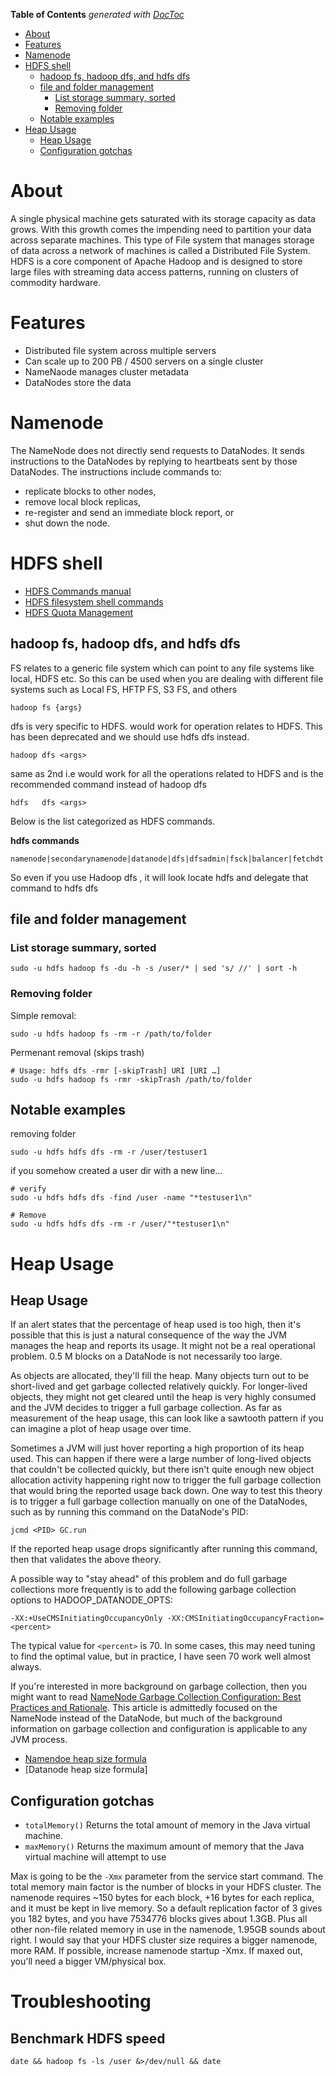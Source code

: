 <!-- START doctoc generated TOC please keep comment here to allow auto update -->
<!-- DON'T EDIT THIS SECTION, INSTEAD RE-RUN doctoc TO UPDATE -->
**Table of Contents**  *generated with [DocToc](https://github.com/thlorenz/doctoc)*

- [About](#about)
- [Features](#features)
- [Namenode](#namenode)
- [HDFS shell](#hdfs-shell)
  - [hadoop fs, hadoop dfs, and hdfs dfs](#hadoop-fs-hadoop-dfs-and-hdfs-dfs)
  - [file and folder management](#file-and-folder-management)
    - [List storage summary, sorted](#list-storage-summary-sorted)
    - [Removing folder](#removing-folder)
  - [Notable examples](#notable-examples)
- [Heap Usage](#heap-usage)
  - [Heap Usage](#heap-usage-1)
  - [Configuration gotchas](#configuration-gotchas)

<!-- END doctoc generated TOC please keep comment here to allow auto update -->

# About

A single physical machine gets saturated with its storage capacity as data grows. With this growth comes the impending need to partition your data across separate machines. This type of File system that manages storage of data across a network of machines is called a Distributed File System. HDFS is a core component of Apache Hadoop and is designed to store large files with streaming data access patterns, running on clusters of commodity hardware.

# Features

* Distributed file system across multiple servers
* Can scale up to 200 PB / 4500 servers on a single cluster
* NameNaode manages cluster metadata 
* DataNodes store the data

# Namenode

The NameNode does not directly send requests to DataNodes. It sends instructions to the DataNodes by replying to heartbeats sent by those DataNodes. The instructions include commands to:

* replicate blocks to other nodes,
* remove local block replicas,
* re-register and send an immediate block report, or
* shut down the node.

# HDFS shell

* [HDFS Commands manual](https://hadoop.apache.org/docs/r2.7.3/hadoop-project-dist/hadoop-hdfs/HDFSCommands.html)
* [HDFS filesystem shell commands](https://hadoop.apache.org/docs/r2.7.1/hadoop-project-dist/hadoop-common/FileSystemShell.html)
* [HDFS Quota Management](https://hadoop.apache.org/docs/stable/hadoop-project-dist/hadoop-hdfs/HdfsQuotaAdminGuide.html)

## hadoop fs, hadoop dfs, and hdfs dfs

FS relates to a generic file system which can point to any file systems like local, HDFS etc. So this can be used when you are dealing with different file systems such as Local FS, HFTP FS, S3 FS, and others
```
hadoop fs {args}
```

dfs is very specific to HDFS. would work for operation relates to HDFS. This has been deprecated and we should use hdfs dfs instead.
```
hadoop dfs <args>
```

same as 2nd i.e would work for all the operations related to HDFS and is the recommended command instead of hadoop dfs

```
hdfs   dfs <args>
```

Below is the list categorized as HDFS commands.

**hdfs commands**
```
namenode|secondarynamenode|datanode|dfs|dfsadmin|fsck|balancer|fetchdt|oiv|dfsgroups
```

So even if you use Hadoop dfs , it will look locate hdfs and delegate that command to hdfs dfs

## file and folder management

### List storage summary, sorted

```
sudo -u hdfs hadoop fs -du -h -s /user/* | sed 's/ //' | sort -h
```

### Removing folder

Simple removal:
```
sudo -u hdfs hadoop fs -rm -r /path/to/folder
```

Permenant removal (skips trash)
```
# Usage: hdfs dfs -rmr [-skipTrash] URI [URI …]
sudo -u hdfs hadoop fs -rmr -skipTrash /path/to/folder
```

## Notable examples

removing folder

```
sudo -u hdfs hdfs dfs -rm -r /user/testuser1
```

if you somehow created a user dir with a new line...

```
# verify
sudo -u hdfs hdfs dfs -find /user -name "*testuser1\n"

# Remove
sudo -u hdfs hdfs dfs -rm -r /user/"*testuser1\n"
```

# Heap Usage

## Heap Usage

If an alert states that the percentage of heap used is too high, then it's possible that this is just a natural consequence of the way the JVM manages the heap and reports its usage. It might not be a real operational problem. 0.5 M blocks on a DataNode is not necessarily too large.

As objects are allocated, they'll fill the heap. Many objects turn out to be short-lived and get garbage collected relatively quickly. For longer-lived objects, they might not get cleared until the heap is very highly consumed and the JVM decides to trigger a full garbage collection. As far as measurement of the heap usage, this can look like a sawtooth pattern if you can imagine a plot of heap usage over time.

Sometimes a JVM will just hover reporting a high proportion of its heap used. This can happen if there were a large number of long-lived objects that couldn't be collected quickly, but there isn't quite enough new object allocation activity happening right now to trigger the full garbage collection that would bring the reported usage back down. One way to test this theory is to trigger a full garbage collection manually on one of the DataNodes, such as by running this command on the DataNode's PID:

```
jcmd <PID> GC.run
```

If the reported heap usage drops significantly after running this command, then that validates the above theory.

A possible way to "stay ahead" of this problem and do full garbage collections more frequently is to add the following garbage collection options to HADOOP_DATANODE_OPTS:

```
-XX:+UseCMSInitiatingOccupancyOnly -XX:CMSInitiatingOccupancyFraction=<percent>
```

The typical value for `<percent>` is 70. In some cases, this may need tuning to find the optimal value, but in practice, I have seen 70 work well almost always.

If you're interested in more background on garbage collection, then you might want to read [NameNode Garbage Collection Configuration: Best Practices and Rationale](https://community.hortonworks.com/content/kbentry/14170/namenode-garbage-collection-configuration-best-pra.html). This article is admittedly focused on the NameNode instead of the DataNode, but much of the background information on garbage collection and configuration is applicable to any JVM process.

* [Namendoe heap size formula](https://docs.hortonworks.com/HDPDocuments/HDP2/HDP-2.3.6/bk_installing_manually_book/content/ref-80953924-1cbf-4655-9953-1e744290a6c3.1.html)
* [Datanode heap size formula]


## Configuration gotchas

* `totalMemory()` Returns the total amount of memory in the Java virtual machine.
* `maxMemory()` Returns the maximum amount of memory that the Java virtual machine will attempt to use

Max is going to be the `-Xmx` parameter from the service start command. The total memory main factor is the number of blocks in your HDFS cluster. The namenode requires ~150 bytes for each block, +16 bytes for each replica, and it must be kept in live memory. So a default replication factor of 3 gives you 182 bytes, and you have 7534776 blocks gives about 1.3GB. Plus all other non-file related memory in use in the namenode, 1.95GB sounds about right. I would say that your HDFS cluster size requires a bigger namenode, more RAM. If possible, increase namenode startup -Xmx. If maxed out, you'll need a bigger VM/physical box.

# Troubleshooting

## Benchmark HDFS speed

```
date && hadoop fs -ls /user &>/dev/null && date
```
